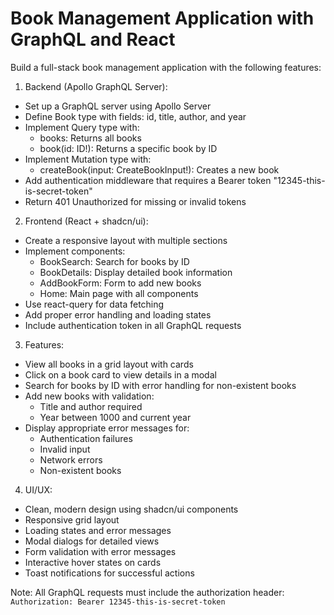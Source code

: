 # Book Management Application with GraphQL and React

Build a full-stack book management application with the following features:

1. Backend (Apollo GraphQL Server):
- Set up a GraphQL server using Apollo Server
- Define Book type with fields: id, title, author, and year
- Implement Query type with:
  - books: Returns all books
  - book(id: ID!): Returns a specific book by ID
- Implement Mutation type with:
  - createBook(input: CreateBookInput!): Creates a new book
- Add authentication middleware that requires a Bearer token "12345-this-is-secret-token"
- Return 401 Unauthorized for missing or invalid tokens

2. Frontend (React + shadcn/ui):
- Create a responsive layout with multiple sections
- Implement components:
  - BookSearch: Search for books by ID
  - BookDetails: Display detailed book information
  - AddBookForm: Form to add new books
  - Home: Main page with all components
- Use react-query for data fetching
- Add proper error handling and loading states
- Include authentication token in all GraphQL requests

3. Features:
- View all books in a grid layout with cards
- Click on a book card to view details in a modal
- Search for books by ID with error handling for non-existent books
- Add new books with validation:
  - Title and author required
  - Year between 1000 and current year
- Display appropriate error messages for:
  - Authentication failures
  - Invalid input
  - Network errors
  - Non-existent books

4. UI/UX:
- Clean, modern design using shadcn/ui components
- Responsive grid layout
- Loading states and error messages
- Modal dialogs for detailed views
- Form validation with error messages
- Interactive hover states on cards
- Toast notifications for successful actions

Note: All GraphQL requests must include the authorization header:
`Authorization: Bearer 12345-this-is-secret-token`
